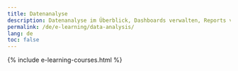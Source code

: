 ```yaml
---
title: Datenanalyse
description: Datenanalyse im Überblick, Dashboards verwalten, Reports verwalten
permalink: /de/e-learning/data-analysis/
lang: de
toc: false
---
```


{% include e-learning-courses.html %}
